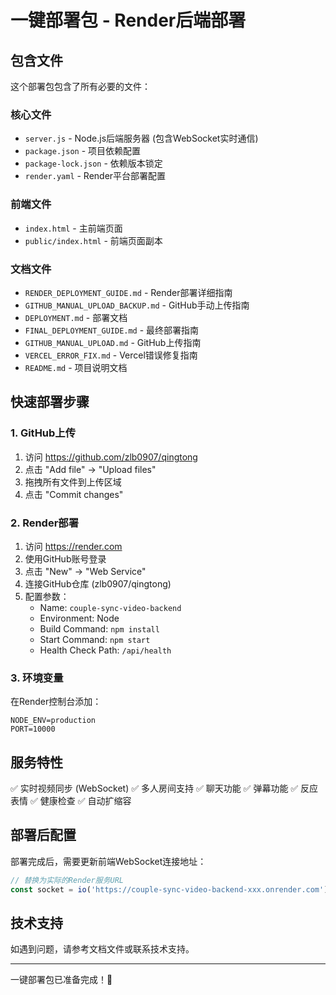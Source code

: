 # 一键部署包 - Render后端部署

## 包含文件
这个部署包包含了所有必要的文件：

### 核心文件
- `server.js` - Node.js后端服务器 (包含WebSocket实时通信)
- `package.json` - 项目依赖配置
- `package-lock.json` - 依赖版本锁定
- `render.yaml` - Render平台部署配置

### 前端文件
- `index.html` - 主前端页面
- `public/index.html` - 前端页面副本

### 文档文件
- `RENDER_DEPLOYMENT_GUIDE.md` - Render部署详细指南
- `GITHUB_MANUAL_UPLOAD_BACKUP.md` - GitHub手动上传指南
- `DEPLOYMENT.md` - 部署文档
- `FINAL_DEPLOYMENT_GUIDE.md` - 最终部署指南
- `GITHUB_MANUAL_UPLOAD.md` - GitHub上传指南
- `VERCEL_ERROR_FIX.md` - Vercel错误修复指南
- `README.md` - 项目说明文档

## 快速部署步骤

### 1. GitHub上传
1. 访问 https://github.com/zlb0907/qingtong
2. 点击 "Add file" → "Upload files"
3. 拖拽所有文件到上传区域
4. 点击 "Commit changes"

### 2. Render部署
1. 访问 https://render.com
2. 使用GitHub账号登录
3. 点击 "New" → "Web Service"
4. 连接GitHub仓库 (zlb0907/qingtong)
5. 配置参数：
   - Name: `couple-sync-video-backend`
   - Environment: Node
   - Build Command: `npm install`
   - Start Command: `npm start`
   - Health Check Path: `/api/health`

### 3. 环境变量
在Render控制台添加：
```
NODE_ENV=production
PORT=10000
```

## 服务特性
✅ 实时视频同步 (WebSocket)
✅ 多人房间支持
✅ 聊天功能
✅ 弹幕功能
✅ 反应表情
✅ 健康检查
✅ 自动扩缩容

## 部署后配置
部署完成后，需要更新前端WebSocket连接地址：
```javascript
// 替换为实际的Render服务URL
const socket = io('https://couple-sync-video-backend-xxx.onrender.com');
```

## 技术支持
如遇到问题，请参考文档文件或联系技术支持。

---
一键部署包已准备完成！🚀